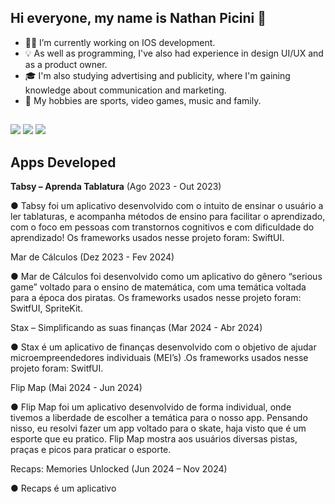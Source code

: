 ## Hi everyone, my name is Nathan Picini 👋

- 🧑‍💻 I’m currently working on IOS development.
- 💡 As well as programming, I've also had experience in design UI/UX and as a product owner.
- 🎓 I'm also studying advertising and publicity, where I'm gaining knowledge about communication and marketing.
- 🌱 My hobbies are sports, video games, music and family.

##

<div> 
  <a href="https://instagram.com/nathannpicini" target="_blank"><img src="https://img.shields.io/badge/-Instagram-%23E4405F?style=for-the-badge&logo=instagram&logoColor=white" target="_blank"></a>
  <a href = "nathanpicini14@gmail.com"><img src="https://img.shields.io/badge/-Gmail-%23333?style=for-the-badge&logo=gmail&logoColor=white" target="_blank"></a>
  <a href= "https://www.linkedin.com/in/nathan-picini-a571b6237/" target="_blank"><img src="https://img.shields.io/badge/-LinkedIn-%230077B5?style=for-the-badge&logo=linkedin&logoColor=white" target="_blank"></a> 
</div>

## Apps Developed

<b>Tabsy – Aprenda Tablatura</b>                                                                                                                        (Ago 2023 - Out 2023)

●	Tabsy foi um aplicativo desenvolvido com o intuito de ensinar o usuário a ler tablaturas, e acompanha métodos de ensino para facilitar o aprendizado, com o foco em pessoas com transtornos cognitivos e com dificuldade do aprendizado! Os frameworks usados nesse projeto foram: SwiftUI.


Mar de Cálculos 									         							(Dez 2023 - Fev 2024)

●	Mar de Cálculos foi desenvolvido como um aplicativo do gênero “serious game” voltado para o ensino de matemática, com uma temática voltada para a época dos piratas. Os frameworks usados nesse projeto foram: SwitfUI, SpriteKit.


Stax – Simplificando as suas finanças							          							(Mar 2024 - Abr 2024)
	          	              
●	Stax é um aplicativo de finanças desenvolvido com o objetivo de ajudar microempreendedores individuais (MEI’s) .Os frameworks usados nesse projeto foram: SwitfUI. 


Flip Map									              	          						(Mai 2024 - Jun 2024)

●	Flip Map foi um aplicativo desenvolvido de forma individual, onde tivemos a liberdade de escolher a temática para o nosso app. Pensando nisso, eu resolvi fazer um app voltado para o skate, haja visto que é um esporte que eu pratico. Flip Map mostra aos usuários diversas pistas, praças e picos para praticar o esporte.


Recaps: Memories Unlocked								          							(Jun 2024 – Nov 2024)

●	Recaps é um aplicativo 

